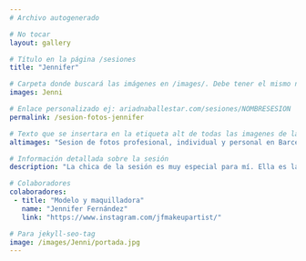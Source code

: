 ```yaml
---
# Archivo autogenerado

# No tocar
layout: gallery

# Título en la página /sesiones
title: "Jennifer"

# Carpeta donde buscará las imágenes en /images/. Debe tener el mismo nombre y sin espacios
images: Jenni

# Enlace personalizado ej: ariadnaballestar.com/sesiones/NOMBRESESION
permalink: /sesion-fotos-jennifer

# Texto que se insertara en la etiqueta alt de todas las imagenes de la sesión
altimages: "Sesion de fotos profesional, individual y personal en Barcelona con la maquilladora y modelo Jennifer Fernández. Fotografías de la fotografa profesional Ariadna Ballestar."

# Información detallada sobre la sesión
description: "La chica de la sesión es muy especial para mí. Ella es la que casi siempre está detrás de las cámaras sacando todo el potencial de las modelos con sus maquillajes y peinados. También, tengo la inmensa suerte de poderla tener como amiga, en definitiva, esta chica es un tesoro."

# Colaboradores
colaboradores:
 - title: "Modelo y maquilladora"
   name: "Jennifer Fernández"
   link: "https://www.instagram.com/jfmakeupartist/"

# Para jekyll-seo-tag
image: /images/Jenni/portada.jpg
---
```

